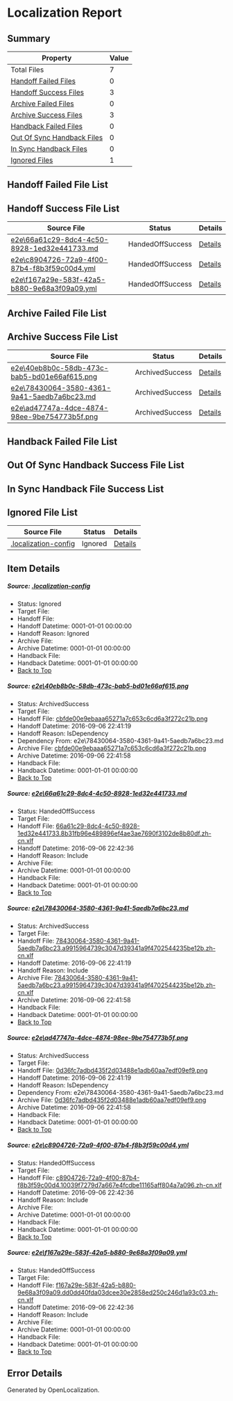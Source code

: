 # <a name='report-top'></a> Localization Report

## Summary
 Property | Value 
 -------- | ----- 
 Total Files | 7
[ Handoff Failed Files ](#handoff-failed-list)| 0
[ Handoff Success Files ](#handoff-success-list)| 3
[ Archive Failed Files ](#archive-failed-list)| 0
[ Archive Success Files ](#archive-success-list)| 3
[ Handback Failed Files ](#handback-failed-list)| 0
[ Out Of Sync Handback Files ](#outofsync-handback-success-list)| 0
[ In Sync Handback Files ](#insync-handback-success-list)| 0
[ Ignored Files ](#ignored-list)| 1

## <a name='handoff-failed-list'></a> Handoff Failed File List

## <a name='handoff-success-list'></a> Handoff Success File List
 Source File | Status | Details 
 ----------- | ------ | ------- 
 [e2e\66a61c29-8dc4-4c50-8928-1ed32e441733.md](https://github.com/OpenLocalizationTestOrg/ol-test0/blob/7600d969625713630a218cd8a11a20faa2c807fc/e2e/66a61c29-8dc4-4c50-8928-1ed32e441733.md) | HandedOffSuccess | [Details](#d477cc2e4871e243e5f5d3ae64d2418eef08ffaf2)
 [e2e\c8904726-72a9-4f00-87b4-f8b3f59c00d4.yml](https://github.com/OpenLocalizationTestOrg/ol-test0/blob/7600d969625713630a218cd8a11a20faa2c807fc/e2e/c8904726-72a9-4f00-87b4-f8b3f59c00d4.yml) | HandedOffSuccess | [Details](#c293b514a81d7e4ca918f11d365296408ef0ef765)
 [e2e\f167a29e-583f-42a5-b880-9e68a3f09a09.yml](https://github.com/OpenLocalizationTestOrg/ol-test0/blob/7600d969625713630a218cd8a11a20faa2c807fc/e2e/f167a29e-583f-42a5-b880-9e68a3f09a09.yml) | HandedOffSuccess | [Details](#e5b74af257918ff5bcf4f59bcd576ed61683b64a6)

## <a name='archive-failed-list'></a> Archive Failed File List

## <a name='archive-success-list'></a> Archive Success File List
 Source File | Status | Details 
 ----------- | ------ | ------- 
 [e2e\40eb8b0c-58db-473c-bab5-bd01e66af615.png](https://github.com/OpenLocalizationTestOrg/ol-test0/blob/2ddbad4ed4339ec9d73fdebbbe14a39d1b0b1cea/e2e/40eb8b0c-58db-473c-bab5-bd01e66af615.png) | ArchivedSuccess | [Details](#cbfde00e9ebaaa65271a7c653c6cd6a3f272c21b1)
 [e2e\78430064-3580-4361-9a41-5aedb7a6bc23.md](https://github.com/OpenLocalizationTestOrg/ol-test0/blob/2ddbad4ed4339ec9d73fdebbbe14a39d1b0b1cea/e2e/78430064-3580-4361-9a41-5aedb7a6bc23.md) | ArchivedSuccess | [Details](#51dae950354c96faec1f64071d560b886b1ef09e3)
 [e2e\ad47747a-4dce-4874-98ee-9be754773b5f.png](https://github.com/OpenLocalizationTestOrg/ol-test0/blob/2ddbad4ed4339ec9d73fdebbbe14a39d1b0b1cea/e2e/ad47747a-4dce-4874-98ee-9be754773b5f.png) | ArchivedSuccess | [Details](#0d36fc7adbd435f2d03488e1adb60aa7edf09ef94)

## <a name='handback-failed-list'></a> Handback Failed File List

## <a name='outofsync-handback-success-list'></a> Out Of Sync Handback Success File List

## <a name='insync-handback-success-list'></a> In Sync Handback File Success List

## <a name='ignored-list'></a> Ignored File List
 Source File | Status | Details 
 ----------- | ------ | ------- 
 [.localization-config](https://github.com/OpenLocalizationTestOrg/ol-test0/blob/7600d969625713630a218cd8a11a20faa2c807fc/.localization-config) | Ignored | [Details](#3d4f252ac210baf56311d7e97dcc2db10974dbd20)

## Item Details
##### <a name='3d4f252ac210baf56311d7e97dcc2db10974dbd20'></a> Source: [.localization-config](https://github.com/OpenLocalizationTestOrg/ol-test0/blob/7600d969625713630a218cd8a11a20faa2c807fc/.localization-config)
* Status: Ignored
* Target File: 
* Handoff File: 
* Handoff Datetime: 0001-01-01 00:00:00
* Handoff Reason: Ignored
* Archive File: 
* Archive Datetime: 0001-01-01 00:00:00
* Handback File: 
* Handback Datetime: 0001-01-01 00:00:00
* [Back to Top](#report-top)

##### <a name='cbfde00e9ebaaa65271a7c653c6cd6a3f272c21b1'></a> Source: [e2e\40eb8b0c-58db-473c-bab5-bd01e66af615.png](https://github.com/OpenLocalizationTestOrg/ol-test0/blob/2ddbad4ed4339ec9d73fdebbbe14a39d1b0b1cea/e2e/40eb8b0c-58db-473c-bab5-bd01e66af615.png)
* Status: ArchivedSuccess
* Target File: 
* Handoff File: [cbfde00e9ebaaa65271a7c653c6cd6a3f272c21b.png](https://github.com/OpenLocalizationTestOrg/ol-test0-handoff/blob/5f749602f9c154cc4942c3511f1cba2e0b4d9201/ol-handoff/OpenLocalizationTestOrg/ol-test0-zhcn/ci/ht/cbfde00e9ebaaa65271a7c653c6cd6a3f272c21b.png)
* Handoff Datetime: 2016-09-06 22:41:19
* Handoff Reason: IsDependency
* Dependency From: e2e\78430064-3580-4361-9a41-5aedb7a6bc23.md
* Archive File: [cbfde00e9ebaaa65271a7c653c6cd6a3f272c21b.png](https://github.com/OpenLocalizationTestOrg/ol-test0-handoff/blob/3b30edbe1d8f38d35292ed645c4c6a945bd109bd/ol-archive/OpenLocalizationTestOrg/ol-test0-zhcn/ci/ht/cbfde00e9ebaaa65271a7c653c6cd6a3f272c21b.png)
* Archive Datetime: 2016-09-06 22:41:58
* Handback File: 
* Handback Datetime: 0001-01-01 00:00:00
* [Back to Top](#report-top)

##### <a name='d477cc2e4871e243e5f5d3ae64d2418eef08ffaf2'></a> Source: [e2e\66a61c29-8dc4-4c50-8928-1ed32e441733.md](https://github.com/OpenLocalizationTestOrg/ol-test0/blob/7600d969625713630a218cd8a11a20faa2c807fc/e2e/66a61c29-8dc4-4c50-8928-1ed32e441733.md)
* Status: HandedOffSuccess
* Target File: 
* Handoff File: [66a61c29-8dc4-4c50-8928-1ed32e441733.8b31fb96e489896ef4ae3ae7690f3102de8b80df.zh-cn.xlf](https://github.com/OpenLocalizationTestOrg/ol-test0-handoff/blob/c83e51c7e98893561add90c5bdfadd9dc231c7b3/ol-handoff/OpenLocalizationTestOrg/ol-test0-zhcn/ci/ht/66a61c29-8dc4-4c50-8928-1ed32e441733.8b31fb96e489896ef4ae3ae7690f3102de8b80df.zh-cn.xlf)
* Handoff Datetime: 2016-09-06 22:42:36
* Handoff Reason: Include
* Archive File: 
* Archive Datetime: 0001-01-01 00:00:00
* Handback File: 
* Handback Datetime: 0001-01-01 00:00:00
* [Back to Top](#report-top)

##### <a name='51dae950354c96faec1f64071d560b886b1ef09e3'></a> Source: [e2e\78430064-3580-4361-9a41-5aedb7a6bc23.md](https://github.com/OpenLocalizationTestOrg/ol-test0/blob/2ddbad4ed4339ec9d73fdebbbe14a39d1b0b1cea/e2e/78430064-3580-4361-9a41-5aedb7a6bc23.md)
* Status: ArchivedSuccess
* Target File: 
* Handoff File: [78430064-3580-4361-9a41-5aedb7a6bc23.a9915964739c3047d39341a9f4702544235be12b.zh-cn.xlf](https://github.com/OpenLocalizationTestOrg/ol-test0-handoff/blob/5f749602f9c154cc4942c3511f1cba2e0b4d9201/ol-handoff/OpenLocalizationTestOrg/ol-test0-zhcn/ci/ht/78430064-3580-4361-9a41-5aedb7a6bc23.a9915964739c3047d39341a9f4702544235be12b.zh-cn.xlf)
* Handoff Datetime: 2016-09-06 22:41:19
* Handoff Reason: Include
* Archive File: [78430064-3580-4361-9a41-5aedb7a6bc23.a9915964739c3047d39341a9f4702544235be12b.zh-cn.xlf](https://github.com/OpenLocalizationTestOrg/ol-test0-handoff/blob/3b30edbe1d8f38d35292ed645c4c6a945bd109bd/ol-archive/OpenLocalizationTestOrg/ol-test0-zhcn/ci/ht/78430064-3580-4361-9a41-5aedb7a6bc23.a9915964739c3047d39341a9f4702544235be12b.zh-cn.xlf)
* Archive Datetime: 2016-09-06 22:41:58
* Handback File: 
* Handback Datetime: 0001-01-01 00:00:00
* [Back to Top](#report-top)

##### <a name='0d36fc7adbd435f2d03488e1adb60aa7edf09ef94'></a> Source: [e2e\ad47747a-4dce-4874-98ee-9be754773b5f.png](https://github.com/OpenLocalizationTestOrg/ol-test0/blob/2ddbad4ed4339ec9d73fdebbbe14a39d1b0b1cea/e2e/ad47747a-4dce-4874-98ee-9be754773b5f.png)
* Status: ArchivedSuccess
* Target File: 
* Handoff File: [0d36fc7adbd435f2d03488e1adb60aa7edf09ef9.png](https://github.com/OpenLocalizationTestOrg/ol-test0-handoff/blob/5f749602f9c154cc4942c3511f1cba2e0b4d9201/ol-handoff/OpenLocalizationTestOrg/ol-test0-zhcn/ci/ht/0d36fc7adbd435f2d03488e1adb60aa7edf09ef9.png)
* Handoff Datetime: 2016-09-06 22:41:19
* Handoff Reason: IsDependency
* Dependency From: e2e\78430064-3580-4361-9a41-5aedb7a6bc23.md
* Archive File: [0d36fc7adbd435f2d03488e1adb60aa7edf09ef9.png](https://github.com/OpenLocalizationTestOrg/ol-test0-handoff/blob/3b30edbe1d8f38d35292ed645c4c6a945bd109bd/ol-archive/OpenLocalizationTestOrg/ol-test0-zhcn/ci/ht/0d36fc7adbd435f2d03488e1adb60aa7edf09ef9.png)
* Archive Datetime: 2016-09-06 22:41:58
* Handback File: 
* Handback Datetime: 0001-01-01 00:00:00
* [Back to Top](#report-top)

##### <a name='c293b514a81d7e4ca918f11d365296408ef0ef765'></a> Source: [e2e\c8904726-72a9-4f00-87b4-f8b3f59c00d4.yml](https://github.com/OpenLocalizationTestOrg/ol-test0/blob/7600d969625713630a218cd8a11a20faa2c807fc/e2e/c8904726-72a9-4f00-87b4-f8b3f59c00d4.yml)
* Status: HandedOffSuccess
* Target File: 
* Handoff File: [c8904726-72a9-4f00-87b4-f8b3f59c00d4.10039f7279d7a667e4fcdbe11165aff804a7a096.zh-cn.xlf](https://github.com/OpenLocalizationTestOrg/ol-test0-handoff/blob/c83e51c7e98893561add90c5bdfadd9dc231c7b3/ol-handoff/OpenLocalizationTestOrg/ol-test0-zhcn/ci/ht/c8904726-72a9-4f00-87b4-f8b3f59c00d4.10039f7279d7a667e4fcdbe11165aff804a7a096.zh-cn.xlf)
* Handoff Datetime: 2016-09-06 22:42:36
* Handoff Reason: Include
* Archive File: 
* Archive Datetime: 0001-01-01 00:00:00
* Handback File: 
* Handback Datetime: 0001-01-01 00:00:00
* [Back to Top](#report-top)

##### <a name='e5b74af257918ff5bcf4f59bcd576ed61683b64a6'></a> Source: [e2e\f167a29e-583f-42a5-b880-9e68a3f09a09.yml](https://github.com/OpenLocalizationTestOrg/ol-test0/blob/7600d969625713630a218cd8a11a20faa2c807fc/e2e/f167a29e-583f-42a5-b880-9e68a3f09a09.yml)
* Status: HandedOffSuccess
* Target File: 
* Handoff File: [f167a29e-583f-42a5-b880-9e68a3f09a09.dd0dd40fda03dcee30e2858ed250c246d1a93c03.zh-cn.xlf](https://github.com/OpenLocalizationTestOrg/ol-test0-handoff/blob/c83e51c7e98893561add90c5bdfadd9dc231c7b3/ol-handoff/OpenLocalizationTestOrg/ol-test0-zhcn/ci/ht/f167a29e-583f-42a5-b880-9e68a3f09a09.dd0dd40fda03dcee30e2858ed250c246d1a93c03.zh-cn.xlf)
* Handoff Datetime: 2016-09-06 22:42:36
* Handoff Reason: Include
* Archive File: 
* Archive Datetime: 0001-01-01 00:00:00
* Handback File: 
* Handback Datetime: 0001-01-01 00:00:00
* [Back to Top](#report-top)


## Error Details

Generated by OpenLocalization.
